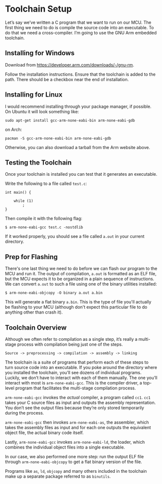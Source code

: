 # Toolchain Setup

Let’s say we’ve written a C program that we want to run on our MCU. 
The first thing we need to do is compile the source code into an executable. 
To do that we need a cross-compiler. I’m going to use the GNU Arm embedded toolchain.

## Installing for Windows

Download from https://developer.arm.com/downloads/-/gnu-rm.

Follow the installation instructions. Ensure that the toolchain
is added to the path. There should be a checkbox near the end of installation.

## Installing for Linux

I would recommend installing through your package manager, if possible. 
On Ubuntu it will look something like:

```
sudo apt-get install gcc-arm-none-eabi-bin arm-none-eabi-gdb
```

on Arch:

```
pacman -S gcc-arm-none-eabi-bin arm-none-eabi-gdb
```

Otherwise, you can also download a tarball from the Arm website above.

## Testing the Toolchain

Once your toolchain is installed you can test that it generates an executable.

Write the following to a file called `test.c`:

```
int main() {

    while (1)
        ;
}
```

Then compile it with the following flag:

```
$ arm-none-eabi-gcc test.c -nostdlib
```

If it worked properly, you should see a file called `a.out` in your current directory. 

## Prep for Flashing

There's one last thing we need to do before we can flash our program to the MCU and run it.
The output of compilation, `a.out` is formatted as an ELF file, but the MCU expects it to be 
organized in a plain sequence of instructions. We can convert `a.out` to such a file using one of the 
binary utilities installed:

```
$ arm-none-eabi-objcopy -O binary a.out a.bin
```

This will generate a flat binary `a.bin`. This is the type of file 
you'll actually be flashing to your MCU (although don't expect this particular file to
do anything other than crash it).

## Toolchain Overview

Although we often refer to compilation as a single step, it’s really a multi-stage process with compilation being just one of the steps.

    Source -> preprocessing -> compilation -> assembly -> linking

The toolchain is a suite of programs that perform each of these steps to turn source code into an executable. 
If you poke around the directory where you installed the toolchain, you’ll see dozens of individual programs. 
Luckily, we don’t have to interact with each of them manually. The one you’ll interact with most is `arm-none-eabi-gcc`. 
This is the compiler driver, a top-level program that facilitates the multi-stage compilation process. 

`arm-none-eabi-gcc` invokes the *actual* compiler, a program called `cc1`. 
`cc1` takes your C source files as input and outputs the assembly representation. 
You don’t see the output files because they’re only stored temporarily during the process. 

`arm-none-eabi-gcc` then invokes `arm-none-eabi-as`, the assembler, 
which takes the assembly files as input and for each one outputs the equivalent object file, the actual binary code itself. 

Lastly, `arm-none-eabi-gcc` invokes `arm-none-eabi-ld`, the loader,
 which combines the individual object files into a single executable.

In our case, we also performed one more step: run the output ELF file through `arm-none-eabi-objcopy` to 
get a flat binary version of the file.

Programs like `as`, `ld`, `objcopy` and many others included in the toolchain make up a separate package referred
to as `binutils`.

